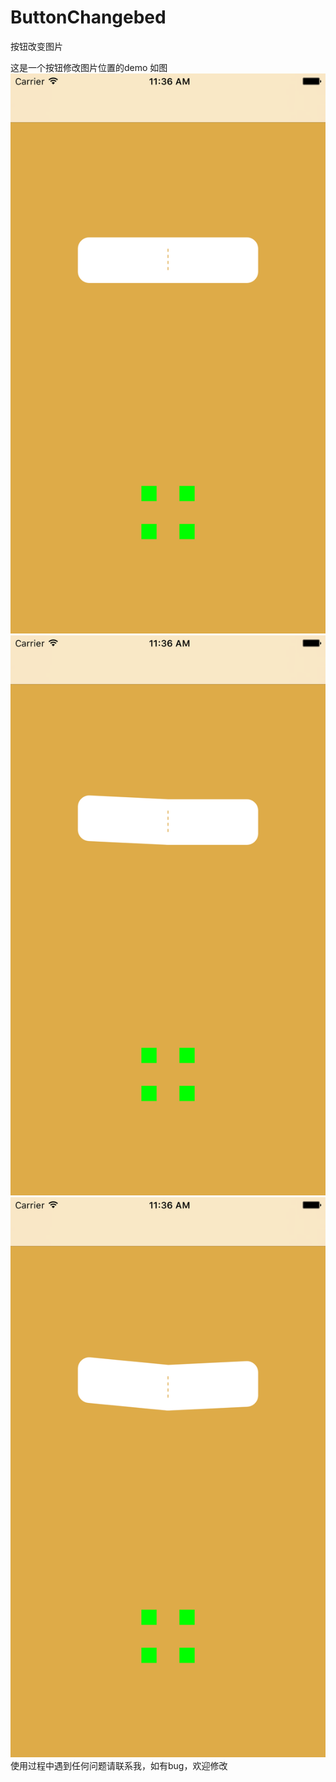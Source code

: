 # ButtonChangebed
按钮改变图片

这是一个按钮修改图片位置的demo
如图
 ![image](https://github.com/MZChangchun/ButtonChangebed/blob/master/1.png)
 ![image](https://github.com/MZChangchun/ButtonChangebed/blob/master/2.png)
 ![image](https://github.com/MZChangchun/ButtonChangebed/blob/master/3.png)
使用过程中遇到任何问题请联系我，如有bug，欢迎修改
